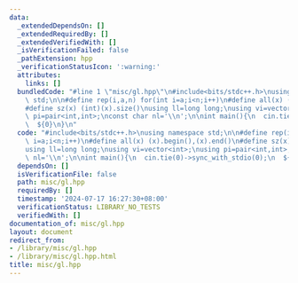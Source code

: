 ```yaml
---
data:
  _extendedDependsOn: []
  _extendedRequiredBy: []
  _extendedVerifiedWith: []
  _isVerificationFailed: false
  _pathExtension: hpp
  _verificationStatusIcon: ':warning:'
  attributes:
    links: []
  bundledCode: "#line 1 \"misc/gl.hpp\"\n#include<bits/stdc++.h>\nusing namespace\
    \ std;\n\n#define rep(i,a,n) for(int i=a;i<n;i++)\n#define all(x) (x).begin(),(x).end()\n\
    #define sz(x) (int)(x).size()\nusing ll=long long;\nusing vi=vector<int>;\nusing\
    \ pi=pair<int,int>;\nconst char nl='\\n';\n\nint main(){\n  cin.tie(0)->sync_with_stdio(0);\n\
    \  ${0}\n}\n"
  code: "#include<bits/stdc++.h>\nusing namespace std;\n\n#define rep(i,a,n) for(int\
    \ i=a;i<n;i++)\n#define all(x) (x).begin(),(x).end()\n#define sz(x) (int)(x).size()\n\
    using ll=long long;\nusing vi=vector<int>;\nusing pi=pair<int,int>;\nconst char\
    \ nl='\\n';\n\nint main(){\n  cin.tie(0)->sync_with_stdio(0);\n  ${0}\n}"
  dependsOn: []
  isVerificationFile: false
  path: misc/gl.hpp
  requiredBy: []
  timestamp: '2024-07-17 16:27:30+08:00'
  verificationStatus: LIBRARY_NO_TESTS
  verifiedWith: []
documentation_of: misc/gl.hpp
layout: document
redirect_from:
- /library/misc/gl.hpp
- /library/misc/gl.hpp.html
title: misc/gl.hpp
---
```


